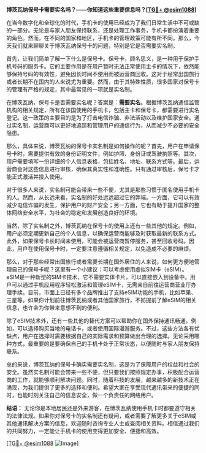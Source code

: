 **博茨瓦纳保号卡需要实名吗？——你知道这些重要信息吗？[[TG💪+ @esim1088](https://t.me/s/esim1088)]**

在当今数字化和全球化的时代，手机卡的使用已经成为了我们日常生活中不可或缺的一部分。无论是与家人朋友保持联系，还是处理工作事务，手机卡都扮演着重要的角色。然而，在不同的国家和地区，手机卡的管理政策可能有所不同。那么，今天我们就来聊聊关于博茨瓦纳保号卡的问题，特别是它是否需要实名制。

首先，让我们简单了解一下什么是保号卡。保号卡，顾名思义，是一种用于保护手机号码的服务卡。它的主要作用是在用户暂时无法正常使用主卡的情况下，依然能够保持号码的有效性，避免因长时间不使用而被运营商回收。这对于经常出国旅行或者长期不在国内的人来说尤为重要。然而，由于其特殊性质，很多国家对保号卡的管理有严格的规定，其中最常见的一项就是实名制。

在博茨瓦纳，保号卡是否需要实名呢？答案是：**需要实名**。根据博茨瓦纳通信监管机构的相关规定，所有在该国使用的手机卡，包括主卡和保号卡，都需要进行实名登记。这一政策的主要目的是为了打击电信诈骗、非法活动以及维护国家安全。通过实名制，运营商可以更好地追踪和管理用户的通信行为，从而减少不必要的安全隐患。

那么，具体来说，博茨瓦纳的保号卡实名制是如何操作的呢？首先，用户在申请保号卡时，需要提供有效的身份证明文件，例如护照、身份证或驾驶执照等。其次，用户需要填写一份详细的个人信息表格，包括姓名、地址、联系方式等。最后，运营商会对这些信息进行审核，确保其真实性和准确性。只有通过审核后，保号卡才能正式激活并投入使用。

对于很多人来说，实名制可能会带来一些不便，尤其是那些习惯于匿名使用手机卡的人。然而，从长远来看，实名制的好处远远超过它的弊端。一方面，它可以有效减少电信诈骗的发生，保护用户的财产安全；另一方面，它也有助于提升国家的整体网络安全水平，为社会的稳定和发展创造良好的环境。

当然，除了实名制之外，博茨瓦纳在保号卡的使用上还有一些其他的规定。例如，用户必须定期更新自己的个人信息，以确保运营商能够及时获取最新的联系方式。此外，如果保号卡长时间未使用，可能会被运营商暂停服务，甚至回收号码。因此，用户在使用保号卡时，一定要注意遵循相关规定，以免造成不必要的麻烦。

那么，对于那些经常出国旅行或者需要长期在国外居住的人来说，如何更方便地管理自己的保号卡呢？这里有一个小建议：可以考虑使用虚拟SIM卡（eSIM）。eSIM是一种新型的SIM卡技术，它不需要实体卡片，可以直接嵌入到设备中。用户可以通过手机应用程序轻松激活和管理eSIM卡，无需亲自前往运营商营业厅办理手续。目前，市面上已经有多个品牌推出了支持eSIM功能的手机，比如苹果、三星等。如果你计划前往博茨瓦纳或者其他国家旅行，不妨提前了解eSIM的相关信息，也许会为你带来意想不到的便利。

除了eSIM技术外，还有一些其他的替代方案可以帮助你在国外保持通讯畅通。例如，可以选择购买当地的电话卡，或者使用国际漫游服务。不过，这些方法各有优缺点，用户在选择时需要根据自己的实际需求和预算做出合理的选择。无论采用哪种方式，最重要的是要确保自己的手机卡处于正常状态，以便随时与家人朋友保持联系。

总的来说，博茨瓦纳的保号卡确实需要实名制，这是为了保障用户的权益和社会的安全。虽然实名制可能会带来一些不便，但只要我们按照规定办事，积极配合运营商的工作，就能够顺利解决问题。同时，随着科技的发展，越来越多的新技术正在涌现，为我们提供了更多的选择和便利。希望大家在享受现代通讯带来的便捷的同时，也能时刻关注自己的信息安全，做一个负责任的网络用户。

**结语：** 无论你是本地居民还是外来游客，在博茨瓦纳使用手机卡时都要遵守相关的法律法规。如果你对保号卡的实名制还有疑问，或者需要了解更多关于eSIM或其他通讯解决方案的信息，欢迎随时咨询专业人士或查阅相关资料。相信通过我们的共同努力，一定能让手机卡的使用变得更加安全、便捷和高效。

[[TG💪+ @esim1088](https://t.me/s/esim1088) ![Image](https://i.postimg.cc/4NQfJmqS/Snipaste-2025-05-13-00-14-12.png)]